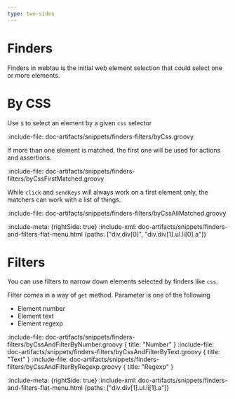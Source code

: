 ```yaml
---
type: two-sides
---
```


# Finders

Finders in webtau is the initial web element selection that could select one or more elements.

# By CSS

Use `$` to select an element by a given `css` selector

:include-file: doc-artifacts/snippets/finders-filters/byCss.groovy

If more than one element is matched, the first one will be used for actions and assertions.

:include-file: doc-artifacts/snippets/finders-filters/byCssFirstMatched.groovy

While `click` and `sendKeys` will always work on a first element only, the matchers can work with a list of things.

:include-file: doc-artifacts/snippets/finders-filters/byCssAllMatched.groovy

:include-meta: {rightSide: true}
:include-xml: doc-artifacts/snippets/finders-and-filters-flat-menu.html {paths: ["div.div[0]", "div.div[1].ul.li[0].a"]}

# Filters

You can use filters to narrow down elements selected by finders like `css`.

Filter comes in a way of `get` method. Parameter is one of the following 
* Element number
* Element text
* Element regexp 

:include-file: doc-artifacts/snippets/finders-filters/byCssAndFilterByNumber.groovy { title: "Number" }
:include-file: doc-artifacts/snippets/finders-filters/byCssAndFilterByText.groovy { title: "Text" }
:include-file: doc-artifacts/snippets/finders-filters/byCssAndFilterByRegexp.groovy { title: "Regexp" }

:include-meta: {rightSide: true}
:include-xml: doc-artifacts/snippets/finders-and-filters-flat-menu.html {paths: ["div.div[1].ul.li[1].a"]}
